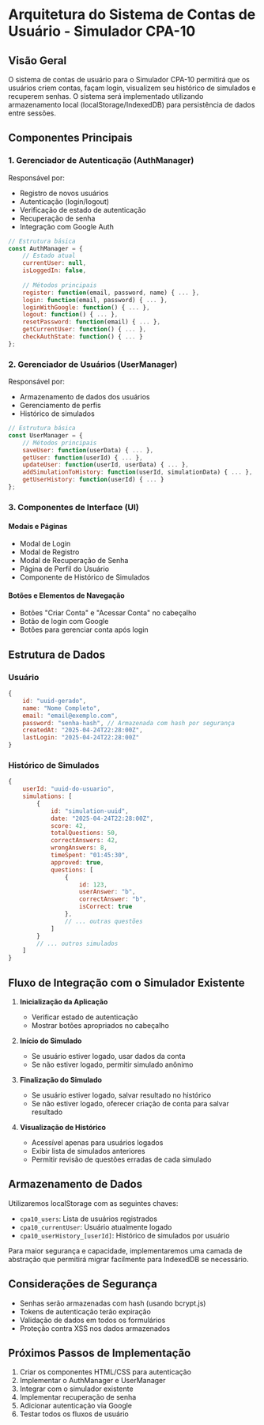 # Arquitetura do Sistema de Contas de Usuário - Simulador CPA-10

## Visão Geral

O sistema de contas de usuário para o Simulador CPA-10 permitirá que os usuários criem contas, façam login, visualizem seu histórico de simulados e recuperem senhas. O sistema será implementado utilizando armazenamento local (localStorage/IndexedDB) para persistência de dados entre sessões.

## Componentes Principais

### 1. Gerenciador de Autenticação (AuthManager)

Responsável por:
- Registro de novos usuários
- Autenticação (login/logout)
- Verificação de estado de autenticação
- Recuperação de senha
- Integração com Google Auth

```javascript
// Estrutura básica
const AuthManager = {
    // Estado atual
    currentUser: null,
    isLoggedIn: false,
    
    // Métodos principais
    register: function(email, password, name) { ... },
    login: function(email, password) { ... },
    loginWithGoogle: function() { ... },
    logout: function() { ... },
    resetPassword: function(email) { ... },
    getCurrentUser: function() { ... },
    checkAuthState: function() { ... }
};
```

### 2. Gerenciador de Usuários (UserManager)

Responsável por:
- Armazenamento de dados dos usuários
- Gerenciamento de perfis
- Histórico de simulados

```javascript
// Estrutura básica
const UserManager = {
    // Métodos principais
    saveUser: function(userData) { ... },
    getUser: function(userId) { ... },
    updateUser: function(userId, userData) { ... },
    addSimulationToHistory: function(userId, simulationData) { ... },
    getUserHistory: function(userId) { ... }
};
```

### 3. Componentes de Interface (UI)

#### Modais e Páginas
- Modal de Login
- Modal de Registro
- Modal de Recuperação de Senha
- Página de Perfil do Usuário
- Componente de Histórico de Simulados

#### Botões e Elementos de Navegação
- Botões "Criar Conta" e "Acessar Conta" no cabeçalho
- Botão de login com Google
- Botões para gerenciar conta após login

## Estrutura de Dados

### Usuário
```javascript
{
    id: "uuid-gerado",
    name: "Nome Completo",
    email: "email@exemplo.com",
    password: "senha-hash", // Armazenada com hash por segurança
    createdAt: "2025-04-24T22:28:00Z",
    lastLogin: "2025-04-24T22:28:00Z"
}
```

### Histórico de Simulados
```javascript
{
    userId: "uuid-do-usuario",
    simulations: [
        {
            id: "simulation-uuid",
            date: "2025-04-24T22:28:00Z",
            score: 42,
            totalQuestions: 50,
            correctAnswers: 42,
            wrongAnswers: 8,
            timeSpent: "01:45:30",
            approved: true,
            questions: [
                {
                    id: 123,
                    userAnswer: "b",
                    correctAnswer: "b",
                    isCorrect: true
                },
                // ... outras questões
            ]
        }
        // ... outros simulados
    ]
}
```

## Fluxo de Integração com o Simulador Existente

1. **Inicialização da Aplicação**
   - Verificar estado de autenticação
   - Mostrar botões apropriados no cabeçalho

2. **Início do Simulado**
   - Se usuário estiver logado, usar dados da conta
   - Se não estiver logado, permitir simulado anônimo

3. **Finalização do Simulado**
   - Se usuário estiver logado, salvar resultado no histórico
   - Se não estiver logado, oferecer criação de conta para salvar resultado

4. **Visualização de Histórico**
   - Acessível apenas para usuários logados
   - Exibir lista de simulados anteriores
   - Permitir revisão de questões erradas de cada simulado

## Armazenamento de Dados

Utilizaremos localStorage com as seguintes chaves:
- `cpa10_users`: Lista de usuários registrados
- `cpa10_currentUser`: Usuário atualmente logado
- `cpa10_userHistory_[userId]`: Histórico de simulados por usuário

Para maior segurança e capacidade, implementaremos uma camada de abstração que permitirá migrar facilmente para IndexedDB se necessário.

## Considerações de Segurança

- Senhas serão armazenadas com hash (usando bcrypt.js)
- Tokens de autenticação terão expiração
- Validação de dados em todos os formulários
- Proteção contra XSS nos dados armazenados

## Próximos Passos de Implementação

1. Criar os componentes HTML/CSS para autenticação
2. Implementar o AuthManager e UserManager
3. Integrar com o simulador existente
4. Implementar recuperação de senha
5. Adicionar autenticação via Google
6. Testar todos os fluxos de usuário
